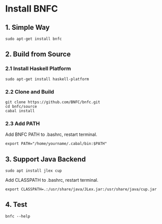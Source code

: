 # Install BNFC

## 1. Simple Way

```
sudo apt-get install bnfc
```

## 2. Build from Source

### 2.1 Install Haskell Platform

```
sudo apt-get install haskell-platform
```

### 2.2 Clone and Build

```
git clone https://github.com/BNFC/bnfc.git
cd bnfc/source
cabal install
```

### 2.3 Add PATH

Add BNFC PATH to .bashrc, restart terminal.

```
export PATH="/home/yourname/.cabal/bin:$PATH"
```

## 3. Support Java Backend

```
sudo apt install jlex cup
```

Add CLASSPATH to .bashrc, restart terminal.

```
export CLASSPATH=.:/usr/share/java/JLex.jar:/usr/share/java/cup.jar
```

## 4. Test

```
bnfc --help
```
